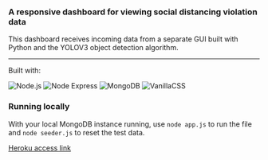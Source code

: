 ### A responsive dashboard for viewing social distancing violation data

This dashboard receives incoming data from a separate GUI built with Python and the YOLOV3 object detection algorithm.

---

Built with:

![Node.js](https://img.shields.io/badge/Node.js-informational?style=flat&logo=Node.js&logoColor=white&color=339933)
![Node Express](https://img.shields.io/badge/Express-informational?style=flat&logo=Express&logoColor=white&color=000000)
![MongoDB](https://img.shields.io/badge/MongoDB-informational?style=flat&logo=MongoDB&logoColor=white&color=47A248)
![VanillaCSS](https://img.shields.io/badge/VanillaCSS-informational?style=flat&logo=CSS3&logoColor=white&color=1572B6)

### Running locally

With your local MongoDB instance running, use `node app.js` to run the file and `node seeder.js` to reset the test data.

[Heroku access link](https://distancing-analytics-dashboard.herokuapp.com/)
